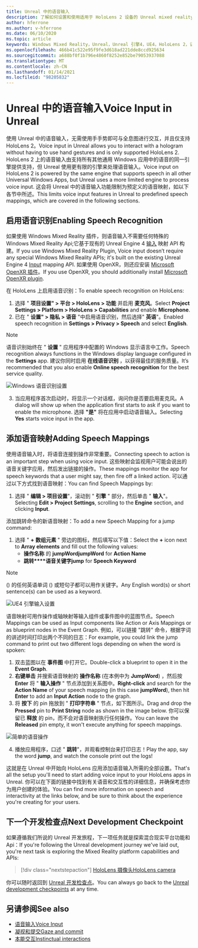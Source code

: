 ```yaml
---
title: Unreal 中的语音输入
description: 了解如何设置和使用适用于 HoloLens 2 设备的 Unreal mixed reality 应用中的语音输入、语音映射和识别。
author: hferrone
ms.author: v-hferrone
ms.date: 06/10/2020
ms.topic: article
keywords: Windows Mixed Reality，Unreal，Unreal 引擎4，UE4，HoloLens 2，语音，语音输入，语音识别，混合现实，开发，功能，文档，指南，全息影像，游戏开发，混合现实耳机，windows Mixed Reality 耳机，虚拟现实耳机
ms.openlocfilehash: 466b41c522e95f9fe3d618ad221dde8ccd925634
ms.sourcegitcommit: a688bf0f1b796e4860f8252e852be79053937088
ms.translationtype: MT
ms.contentlocale: zh-CN
ms.lasthandoff: 01/14/2021
ms.locfileid: "98205832"
---
```

# <a name="voice-input-in-unreal"></a><span data-ttu-id="4cd20-104">Unreal 中的语音输入</span><span class="sxs-lookup"><span data-stu-id="4cd20-104">Voice Input in Unreal</span></span>

<span data-ttu-id="4cd20-105">使用 Unreal 中的语音输入，无需使用手手势即可与全息图进行交互，并且仅支持 HoloLens 2。</span><span class="sxs-lookup"><span data-stu-id="4cd20-105">Voice input in Unreal allows you to interact with a hologram without having to use hand gestures and is only supported HoloLens 2.</span></span> <span data-ttu-id="4cd20-106">HoloLens 2 上的语音输入由支持所有其他通用 Windows 应用中的语音的同一引擎提供支持，但 Unreal 使用更有限的引擎来处理语音输入。</span><span class="sxs-lookup"><span data-stu-id="4cd20-106">Voice input on HoloLens 2 is powered by the same engine that supports speech in all other Universal Windows Apps, but Unreal uses a more limited engine to process voice input.</span></span> <span data-ttu-id="4cd20-107">这会将 Unreal 中的语音输入功能限制为预定义的语音映射，如以下各节中所述。</span><span class="sxs-lookup"><span data-stu-id="4cd20-107">This limits voice input features in Unreal to predefined speech mappings, which are covered in the following sections.</span></span> 

## <a name="enabling-speech-recognition"></a><span data-ttu-id="4cd20-108">启用语音识别</span><span class="sxs-lookup"><span data-stu-id="4cd20-108">Enabling Speech Recognition</span></span>

<span data-ttu-id="4cd20-109">如果使用 Windows Mixed Reality 插件，则语音输入不需要任何特殊的 Windows Mixed Reality Api;它基于现有的 Unreal Engine 4 [输入](https://docs.unrealengine.com/Gameplay/Input/index.html) 映射 API 构建。</span><span class="sxs-lookup"><span data-stu-id="4cd20-109">If you use Windows Mixed Reality Plugin, Voice input doesn’t require any special Windows Mixed Reality APIs; it's built on the existing Unreal Engine 4 [Input](https://docs.unrealengine.com/Gameplay/Input/index.html) mapping API.</span></span> <span data-ttu-id="4cd20-110">如果使用 OpenXR，则还应安装 [Microsoft OpenXR 插件](https://github.com/microsoft/Microsoft-OpenXR-Unreal)。</span><span class="sxs-lookup"><span data-stu-id="4cd20-110">If you use OpenXR, you should additionally install [Microsoft OpenXR plugin](https://github.com/microsoft/Microsoft-OpenXR-Unreal).</span></span> 

<span data-ttu-id="4cd20-111">在 HoloLens 上启用语音识别：</span><span class="sxs-lookup"><span data-stu-id="4cd20-111">To enable speech recognition on HoloLens:</span></span>
1. <span data-ttu-id="4cd20-112">选择 " **项目设置" > 平台 > HoloLens > 功能** 并启用 **麦克风**。</span><span class="sxs-lookup"><span data-stu-id="4cd20-112">Select **Project Settings > Platform > HoloLens > Capabilities** and enable **Microphone**.</span></span> 
2. <span data-ttu-id="4cd20-113">已在 " **设置" > 隐私 > 语音** "中启用语音识别，然后选择" **英语**"。</span><span class="sxs-lookup"><span data-stu-id="4cd20-113">Enabled speech recognition in **Settings > Privacy > Speech** and select **English**.</span></span>

> [!NOTE]
> <span data-ttu-id="4cd20-114">语音识别始终在 " **设置** " 应用程序中配置的 Windows 显示语言中工作。</span><span class="sxs-lookup"><span data-stu-id="4cd20-114">Speech recognition always functions in the Windows display language configured in the **Settings** app.</span></span> <span data-ttu-id="4cd20-115">建议你同时启用 **在线语音识别** ，以获得最佳的服务质量。</span><span class="sxs-lookup"><span data-stu-id="4cd20-115">It’s recommended that you also enable **Online speech recognition** for the best service quality.</span></span>

![Windows 语音识别设置](images/unreal/speech-recognition-settings.png)

3. <span data-ttu-id="4cd20-117">当应用程序首次启动时，将显示一个对话框，询问你是否要启用麦克风。</span><span class="sxs-lookup"><span data-stu-id="4cd20-117">A dialog will show up when the application first starts to ask if you want to enable the microphone.</span></span> <span data-ttu-id="4cd20-118">选择 **"是"** 将在应用中启动语音输入。</span><span class="sxs-lookup"><span data-stu-id="4cd20-118">Selecting **Yes** starts voice input in the app.</span></span>

## <a name="adding-speech-mappings"></a><span data-ttu-id="4cd20-119">添加语音映射</span><span class="sxs-lookup"><span data-stu-id="4cd20-119">Adding Speech Mappings</span></span>

<span data-ttu-id="4cd20-120">使用语音输入时，将语音连接到操作非常重要。</span><span class="sxs-lookup"><span data-stu-id="4cd20-120">Connecting speech to action is an important step when using voice input.</span></span> <span data-ttu-id="4cd20-121">这些映射会监视用户可能会说出的语音关键字应用，然后发出链接的操作。</span><span class="sxs-lookup"><span data-stu-id="4cd20-121">These mappings monitor the app for speech keywords that a user might say, then fire off a linked action.</span></span> <span data-ttu-id="4cd20-122">可以通过以下方式找到语音映射：</span><span class="sxs-lookup"><span data-stu-id="4cd20-122">You can find Speech Mappings by:</span></span>
1. <span data-ttu-id="4cd20-123">选择 " **编辑 > 项目设置**"，滚动到 " **引擎** " 部分，然后单击 " **输入**"。</span><span class="sxs-lookup"><span data-stu-id="4cd20-123">Selecting **Edit > Project Settings**, scrolling to the **Engine** section, and clicking **Input**.</span></span>

<span data-ttu-id="4cd20-124">添加跳转命令的新语音映射：</span><span class="sxs-lookup"><span data-stu-id="4cd20-124">To add a new Speech Mapping for a jump command:</span></span>
1. <span data-ttu-id="4cd20-125">选择 " **+** **数组元素** " 旁边的图标，然后填写以下值：</span><span class="sxs-lookup"><span data-stu-id="4cd20-125">Select the **+** icon next to **Array elements** and fill out the following values:</span></span>
    * <span data-ttu-id="4cd20-126">**操作名称** 的 **jumpWord**</span><span class="sxs-lookup"><span data-stu-id="4cd20-126">**jumpWord** for **Action Name**</span></span>
    * <span data-ttu-id="4cd20-127">**跳转\*\*\*\*语音关键字**</span><span class="sxs-lookup"><span data-stu-id="4cd20-127">**jump** for **Speech Keyword**</span></span>

> [!NOTE]
> <span data-ttu-id="4cd20-128"> () 的任何英语单词 () 或短句子都可以用作关键字。</span><span class="sxs-lookup"><span data-stu-id="4cd20-128">Any English word(s) or short sentence(s) can be used as a keyword.</span></span> 

![UE4 引擎输入设置](images/unreal/engine-input.png)

<span data-ttu-id="4cd20-130">语音映射可用作操作或轴映射等输入组件或事件图中的蓝图节点。</span><span class="sxs-lookup"><span data-stu-id="4cd20-130">Speech Mappings can be used as Input components like Action or Axis Mappings or as blueprint nodes in the Event Graph.</span></span> <span data-ttu-id="4cd20-131">例如，可以链接 "跳转" 命令，根据字词的讲述时间打印出两个不同的日志：</span><span class="sxs-lookup"><span data-stu-id="4cd20-131">For example, you could link the jump command to print out two different logs depending on when the word is spoken:</span></span>

1. <span data-ttu-id="4cd20-132">双击蓝图以在 **事件图** 中打开它。</span><span class="sxs-lookup"><span data-stu-id="4cd20-132">Double-click a blueprint to open it in the **Event Graph**.</span></span>
2. <span data-ttu-id="4cd20-133">**右键单击** 并搜索语音映射的 **操作名称** (在本例中为 **JumpWord**) ，然后按 **Enter** 将 " **输入操作** " 节点添加到关系图中。</span><span class="sxs-lookup"><span data-stu-id="4cd20-133">**Right-click** and search for the **Action Name** of your speech mapping (in this case **jumpWord**), then hit **Enter** to add an **Input Action** node to the graph.</span></span>
3. <span data-ttu-id="4cd20-134">将 **按下** 的 pin 拖放到 " **打印字符串** " 节点，如下图所示。</span><span class="sxs-lookup"><span data-stu-id="4cd20-134">Drag and drop the **Pressed** pin to **Print String** node as shown in the image below.</span></span> <span data-ttu-id="4cd20-135">你可以保留已 **释放** 的 pin，而不会对语音映射执行任何操作。</span><span class="sxs-lookup"><span data-stu-id="4cd20-135">You can leave the **Released** pin empty, it won't execute anything for speech mappings.</span></span>
 
![简单的语音操作](images/unreal/voice-input-img-03.png)

4. <span data-ttu-id="4cd20-137">播放应用程序，口述 " **跳转**"，并观看控制台来打印日志！</span><span class="sxs-lookup"><span data-stu-id="4cd20-137">Play the app, say the word **jump**, and watch the console print out the logs!</span></span>

<span data-ttu-id="4cd20-138">这就是在 Unreal 中开始向 HoloLens 应用添加语音输入所需的全部设置。</span><span class="sxs-lookup"><span data-stu-id="4cd20-138">That's all the setup you'll need to start adding voice input to your HoloLens apps in Unreal.</span></span> <span data-ttu-id="4cd20-139">你可以在下面的链接中找到有关语音和交互性的详细信息，并确保考虑你为用户创建的体验。</span><span class="sxs-lookup"><span data-stu-id="4cd20-139">You can find more information on speech and interactivity at the links below, and be sure to think about the experience you're creating for your users.</span></span>

## <a name="next-development-checkpoint"></a><span data-ttu-id="4cd20-140">下一个开发检查点</span><span class="sxs-lookup"><span data-stu-id="4cd20-140">Next Development Checkpoint</span></span>

<span data-ttu-id="4cd20-141">如果遵循我们所说的 Unreal 开发旅程，下一项任务就是探索混合现实平台功能和 Api：</span><span class="sxs-lookup"><span data-stu-id="4cd20-141">If you're following the Unreal development journey we've laid out, you're next task is exploring the Mixed Reality platform capabilities and APIs:</span></span> 

> [!div class="nextstepaction"]
> [<span data-ttu-id="4cd20-142">HoloLens 摄像头</span><span class="sxs-lookup"><span data-stu-id="4cd20-142">HoloLens camera</span></span>](unreal-hololens-camera.md)

<span data-ttu-id="4cd20-143">你可以随时返回到 [Unreal 开发检查点](unreal-development-overview.md#2-core-building-blocks)。</span><span class="sxs-lookup"><span data-stu-id="4cd20-143">You can always go back to the [Unreal development checkpoints](unreal-development-overview.md#2-core-building-blocks) at any time.</span></span>

## <a name="see-also"></a><span data-ttu-id="4cd20-144">另请参阅</span><span class="sxs-lookup"><span data-stu-id="4cd20-144">See also</span></span>
* [<span data-ttu-id="4cd20-145">语音输入</span><span class="sxs-lookup"><span data-stu-id="4cd20-145">Voice Input</span></span>](../../design/voice-input.md)
* [<span data-ttu-id="4cd20-146">凝视和提交</span><span class="sxs-lookup"><span data-stu-id="4cd20-146">Gaze and commit</span></span>](../../design/gaze-and-commit.md)
* [<span data-ttu-id="4cd20-147">本能交互</span><span class="sxs-lookup"><span data-stu-id="4cd20-147">Instinctual interactions</span></span>](../../design/interaction-fundamentals.md)


